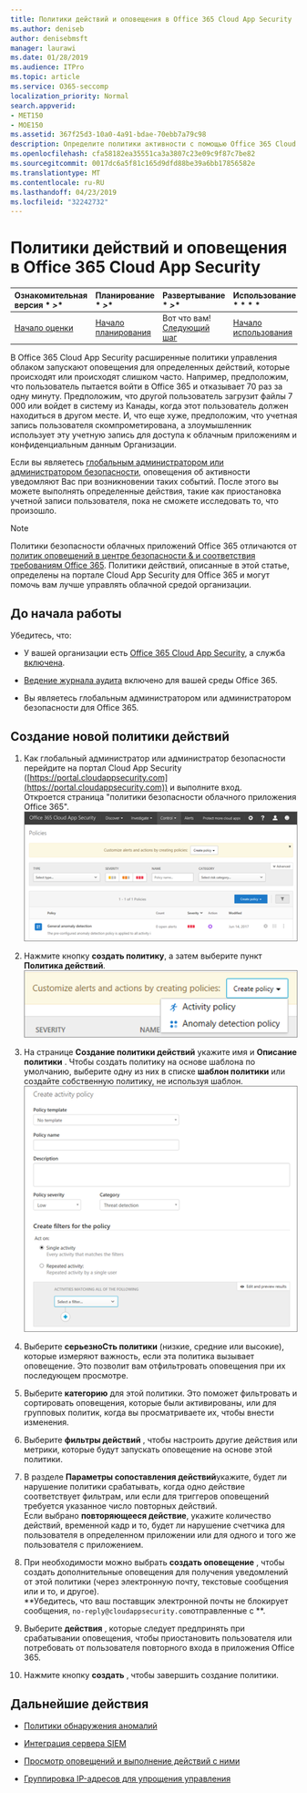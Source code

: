 ```yaml
---
title: Политики действий и оповещения в Office 365 Cloud App Security
ms.author: deniseb
author: denisebmsft
manager: laurawi
ms.date: 01/28/2019
ms.audience: ITPro
ms.topic: article
ms.service: O365-seccomp
localization_priority: Normal
search.appverid:
- MET150
- MOE150
ms.assetid: 367f25d3-10a0-4a91-bdae-70ebb7a79c98
description: Определите политики активности с помощью Office 365 Cloud App Security, чтобы настроить оповещения для запуска при возникновении определенных или слишком часто выполняемых действий. Настраивая политики для запуска оповещений, вы можете получать уведомления о конкретных действиях и отслеживать их.
ms.openlocfilehash: cfa58182ea35551ca3a3807c23e09c9f87c7be82
ms.sourcegitcommit: 0017dc6a5f81c165d9dfd88be39a6bb17856582e
ms.translationtype: MT
ms.contentlocale: ru-RU
ms.lasthandoff: 04/23/2019
ms.locfileid: "32242732"
---
```

# <a name="activity-policies-and-alerts-in-office-365-cloud-app-security"></a>Политики действий и оповещения в Office 365 Cloud App Security

|Ознакомительная версия * *\>**|Планирование * *\>**|Развертывание * *\>**|Использование * * * *|
|:-----|:-----|:-----|:-----|
|[Начало оценки](office-365-cas-overview.md) <br/> |[Начало планирования](get-ready-for-office-365-cas.md) <br/> |Вот что вам!  <br/> [Следующий шаг](anomaly-detection-policies-in-ocas.md) <br/> |[Начало использования](utilization-activities-for-ocas.md) <br/> |
   
В Office 365 Cloud App Security расширенные политики управления облаком запускают оповещения для определенных действий, которые происходят или происходят слишком часто. Например, предположим, что пользователь пытается войти в Office 365 и отказывает 70 раз за одну минуту. Предположим, что другой пользователь загрузит файлы 7 000 или войдет в систему из Канады, когда этот пользователь должен находиться в другом месте. И, что еще хуже, предположим, что учетная запись пользователя скомпрометирована, а злоумышленник использует эту учетную запись для доступа к облачным приложениям и конфиденциальным данным Организации.
  
Если вы являетесь [глобальным администратором или администратором безопасности](permissions-in-the-security-and-compliance-center.md), оповещения об активности уведомляют Вас при возникновении таких событий. После этого вы можете выполнять определенные действия, такие как приостановка учетной записи пользователя, пока не сможете исследовать то, что произошло.
  
> [!NOTE]
> Политики безопасности облачных приложений Office 365 отличаются от [политик оповещений в центре безопасности &amp; и соответствия требованиям Office 365](alert-policies.md). Политики действий, описанные в этой статье, определены на портале Cloud App Security для Office 365 и могут помочь вам лучше управлять облачной средой организации. 
  
## <a name="before-you-begin"></a>До начала работы

Убедитесь, что:
  
- У вашей организации есть [Office 365 Cloud App Security](office-365-cas-overview.md), а служба [включена](turn-on-office-365-cas.md).
    
- [Ведение журнала аудита](turn-audit-log-search-on-or-off.md) включено для вашей среды Office 365. 
    
- Вы являетесь глобальным администратором или администратором безопасности для Office 365.
    
## <a name="create-a-new-activity-policy"></a>Создание новой политики действий

1. Как глобальный администратор или администратор безопасности перейдите на портал Cloud App Security ([https://portal.cloudappsecurity.com](https://portal.cloudappsecurity.com)) и выполните вход. <br>Откроется страница "политики безопасности облачного приложения Office 365".<br>![При переходе на портал Cloud App Security (Office 365) вы можете начать со страницы "политики"](media/5cb8833c-4e08-438c-bab3-91b5106f6f3f.png)
  
2. Нажмите кнопку **создать политику**, а затем выберите пункт **Политика действий**.<br>![При создании политики в CAS Office 365 можно выбирать между политиками действий и политиками обнаружения аномалий.](media/79f34535-ddf9-4a5b-a0a3-8766bf9c174c.png)
  
3. На странице **Создание политики действий** укажите имя и **Описание** **политики** . Чтобы создать политику на основе шаблона по умолчанию, выберите одну из них в списке **шаблон политики** или создайте собственную политику, не используя шаблон.<br>![Вы можете создавать политики действий с помощью Office 365 Cloud App Security.](media/4083a76f-7074-4d6a-8200-6d76d49259d7.png)
  
4. Выберите **серьезноСть политики** (низкие, средние или высокие), которые измеряют важность, если эта политика вызывает оповещение. Это позволит вам отфильтровать оповещения при их последующем просмотре. 
    
5. Выберите **категорию** для этой политики. Это поможет фильтровать и сортировать оповещения, которые были активированы, или для групповых политик, когда вы просматриваете их, чтобы внести изменения. 
    
6. Выберите **фильтры действий** , чтобы настроить другие действия или метрики, которые будут запускать оповещение на основе этой политики. 
    
7. В разделе **Параметры сопоставления действий**укажите, будет ли нарушение политики срабатывать, когда одно действие соответствует фильтрам, или если для триггеров оповещений требуется указанное число повторных действий.<br>Если выбрано **повторяющееся действие**, укажите количество действий, временной кадр и то, будет ли нарушение счетчика для пользователя в определенном приложении или для одного и того же пользователя с приложением.
    
8. При необходимости можно выбрать **создать оповещение** , чтобы создать дополнительные оповещения для получения уведомлений от этой политики (через электронную почту, текстовые сообщения или и то, и другое).<br>**Убедитесь, что ваш поставщик электронной почты не блокирует сообщения, `no-reply@cloudappsecurity.com`отправленные с **. 
  
9. Выберите **действия** , которые следует предпринять при срабатывании оповещения, чтобы приостановить пользователя или потребовать от пользователя повторного входа в приложения Office 365. 
    
10. Нажмите кнопку **создать** , чтобы завершить создание политики. 
    
## <a name="next-steps"></a>Дальнейшие действия

- [Политики обнаружения аномалий](anomaly-detection-policies-in-ocas.md)
    
- [Интеграция сервера SIEM](integrate-your-siem-server-with-office-365-cas.md)
    
- [Просмотр оповещений и выполнение действий с ними](review-office-365-cas-alerts.md)
    
- [Группировка IP-адресов для упрощения управления](group-your-ip-addresses-in-ocas.md)
    

